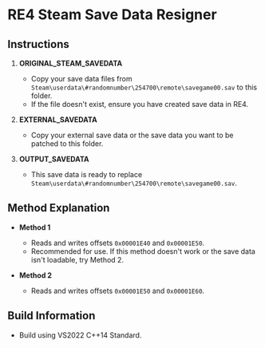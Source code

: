 # RE4 Steam Save Data Resigner

## Instructions

1. **ORIGINAL_STEAM_SAVEDATA**
   - Copy your save data files from `Steam\userdata\#randomnumber\254700\remote\savegame00.sav` to this folder.
   - If the file doesn't exist, ensure you have created save data in RE4.

2. **EXTERNAL_SAVEDATA**
   - Copy your external save data or the save data you want to be patched to this folder.

3. **OUTPUT_SAVEDATA**
   - This save data is ready to replace `Steam\userdata\#randomnumber\254700\remote\savegame00.sav`.

## Method Explanation

- **Method 1**
  - Reads and writes offsets `0x00001E40` and `0x00001E50`.
  - Recommended for use. If this method doesn't work or the save data isn't loadable, try Method 2.

- **Method 2**
  - Reads and writes offsets `0x00001E50` and `0x00001E60`.

## Build Information

- Build using VS2022 C++14 Standard.
